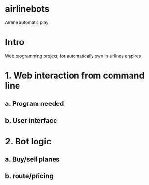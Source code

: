 # airlinebots
Airline automatic play
# Intro
Web programming project, for automatically pwn in airlines empires
# 1. Web interaction from command line
## a. Program needed
## b. User interface
# 2. Bot logic
## a. Buy/sell planes
## b. route/pricing 
